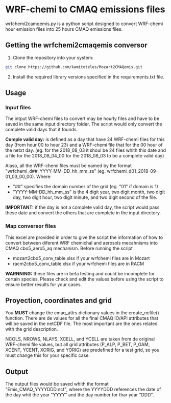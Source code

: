 # WRF-chemi to CMAQ emissions files

wrfchemi2camqemis.py is a python script designed to convert WRF-chemi hour emission files into 25 hours CMAQ emissions files.

## Getting the wrfchemi2cmaqemis conversor

1. Clone the repository into your system:

```bash
git clone https://github.com/kamitoteles/Mozart2CMAQemis.git
```

2. Install the required library versions specified in the requirements.txt file.

## Usage

### Input files

The intput WRF-chemi files to convert may be hourly files and have to be saved in the same input directory folder. The script would only convert the complete valid days that it founds.

**Comple valid day:** is defined as a day that have 24 WRF-chemi files for this day (from hour 00 to hour 23) and a WRF-chemi file that for the 00 hour of the netxt day. (eg. for the 2018_08_03 it shoul be 24 files whith this date and a file for the 2018_08_04_00 for the 2018_08_03 to be a complete valid day)

Alaso, all the WRF-chemi files must be named by the format "wrfchemi_d##_YYYY-MM-DD_hh_mm_ss" (eg. wrfchemi_d01_2018-09-01_03_00_00). Where:

- "\#\#" specifies the domain number of the grid (eg. "01" if domain is 1)
- "YYYY-MM-DD_hh_mm_ss" is the 4 digit year, two digit month, two digit day, two digit hour, two digit minute, and two digit second of the file.

**IMPORTANT:** if the day is not a complete valid day, the script would pass these date and convert the others that are complete in the input directory.

### Map conversor files

This excel are provided in order to give the script the information of how to convert between diferent WRF chemichal and aerosols mecahnisms into CMAQ cbo5_aero5_aq mechanism. Before running the script

- mozart2cbo5_conv_table.xlsx if your wrfchemi files are in Mozart
- racm2cbo5_conv_table.xlsx if your wrfchemi files are in RACM

**WARNNING:** these files are in beta testing and could be incomplete for certain species. Please check and edit the values before using the script to ensure better results for your cases.

## Proyection, coordinates and grid

You **MUST** change the cmaq_attrs dictionary values in the create_ncfile() function. There are de values for all the final CMAQ IO/API attributes that will be saved in the netCDF file. The most important are the ones related with the grid description. 

NCOLS, NROWS, NLAYS, XCELL, and YCELL are taken from de original WRF-chemi file values, but all grid attributes (P_ALP, P_BET, P_GAM, XCENT, YCENT, XORIG, and YORIG) are predefined for a test grid,  so you must change this for your specific case.

## Output

The output files would be saved whith the format "Emis_CMAQ_YYYYDDD.ncf", where the YYYYDDD references the date of the day whit the year "YYYY" and the day number for thar year "DDD".
